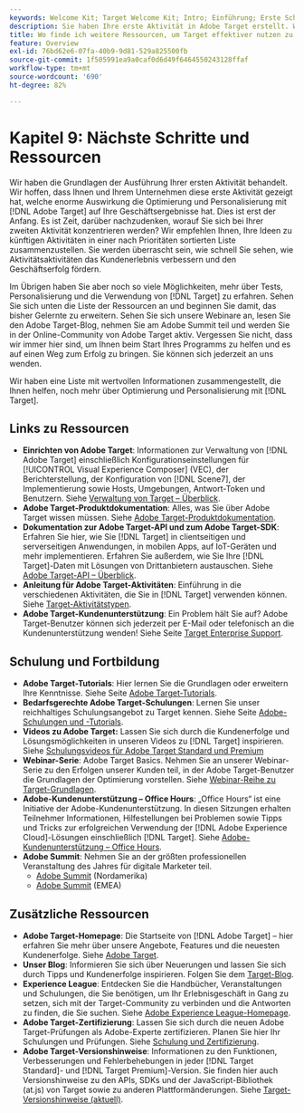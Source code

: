 ```yaml
---
keywords: Welcome Kit; Target Welcome Kit; Intro; Einführung; Erste Schritte
description: Sie haben Ihre erste Aktivität in Adobe Target erstellt. Wie geht es weiter? In diesem Artikel finden Sie Links zu weiteren Ressourcen, Tutorials und Videoanleitungen.
title: Wo finde ich weitere Ressourcen, um Target effektiver nutzen zu können?
feature: Overview
exl-id: 76bd62e6-07fa-40b9-9d81-529a825500fb
source-git-commit: 1f505991ea9a0caf0d6d49f6464550243128ffaf
workflow-type: tm+mt
source-wordcount: '690'
ht-degree: 82%

---
```


# Kapitel 9: Nächste Schritte und Ressourcen

Wir haben die Grundlagen der Ausführung Ihrer ersten Aktivität behandelt. Wir hoffen, dass Ihnen und Ihrem Unternehmen diese erste Aktivität gezeigt hat, welche enorme Auswirkung die Optimierung und Personalisierung mit [!DNL Adobe Target] auf Ihre Geschäftsergebnisse hat. Dies ist erst der Anfang. Es ist Zeit, darüber nachzudenken, worauf Sie sich bei Ihrer zweiten Aktivität konzentrieren werden? Wir empfehlen Ihnen, Ihre Ideen zu künftigen Aktivitäten in einer nach Prioritäten sortierten Liste zusammenzustellen. Sie werden überrascht sein, wie schnell Sie sehen, wie Aktivitätsaktivitäten das Kundenerlebnis verbessern und den Geschäftserfolg fördern.

Im Übrigen haben Sie aber noch so viele Möglichkeiten, mehr über Tests, Personalisierung und die Verwendung von [!DNL Target] zu erfahren. Sehen Sie sich unten die Liste der Ressourcen an und beginnen Sie damit, das bisher Gelernte zu erweitern. Sehen Sie sich unsere Webinare an, lesen Sie den Adobe Target-Blog, nehmen Sie am Adobe Summit teil und werden Sie in der Online-Community von Adobe Target aktiv. Vergessen Sie nicht, dass wir immer hier sind, um Ihnen beim Start Ihres Programms zu helfen und es auf einen Weg zum Erfolg zu bringen. Sie können sich jederzeit an uns wenden.

Wir haben eine Liste mit wertvollen Informationen zusammengestellt, die Ihnen helfen, noch mehr über Optimierung und Personalisierung mit [!DNL Target].

## Links zu Ressourcen

* **Einrichten von Adobe Target**: Informationen zur Verwaltung von [!DNL Adobe Target] einschließlich Konfigurationseinstellungen für [!UICONTROL Visual Experience Composer] (VEC), der Berichterstellung, der Konfiguration von [!DNL Scene7], der Implementierung sowie Hosts, Umgebungen, Antwort-Token und Benutzern. Siehe [Verwaltung von Target – Überblick](/help/main/administrating-target/administrating-target.md).
* **Adobe Target-Produktdokumentation**: Alles, was Sie über Adobe Target wissen müssen. Siehe [Adobe Target-Produktdokumentation](https://experienceleague.adobe.com/docs/target/using/target-home.html?lang=de).
* **Dokumentation zur Adobe Target-API und zum Adobe Target-SDK**: Erfahren Sie hier, wie Sie [!DNL Target] in clientseitigen und serverseitigen Anwendungen, in mobilen Apps, auf IoT-Geräten und mehr implementieren. Erfahren Sie außerdem, wie Sie Ihre [!DNL Target]-Daten mit Lösungen von Drittanbietern austauschen. Siehe [Adobe Target-API – Überblick](/help/main/api/api-overview.md).
* **Anleitung für Adobe Target-Aktivitäten**: Einführung in die verschiedenen Aktivitäten, die Sie in [!DNL Target] verwenden können. Siehe [Target-Aktivitätstypen](/help/main/c-activities/target-activities-guide.md).
* **Adobe Target-Kundenunterstützung**: Ein Problem hält Sie auf? Adobe Target-Benutzer können sich jederzeit per E-Mail oder telefonisch an die Kundenunterstützung wenden! Siehe Seite [Target Enterprise Support](https://helpx.adobe.com/de/contact/enterprise-support.ec.html#target).

## Schulung und Fortbildung

* **Adobe Target-Tutorials**: Hier lernen Sie die Grundlagen oder erweitern Ihre Kenntnisse. Siehe Seite [Adobe Target-Tutorials](https://experienceleague.adobe.com/docs/target-learn/tutorials/overview.html?lang=de).
* **Bedarfsgerechte Adobe Target-Schulungen**: Lernen Sie unser reichhaltiges Schulungsangebot zu Target kennen. Siehe Seite [Adobe-Schulungen und -Tutorials](https://helpx.adobe.com/de/learning.html?promoid=KAUDK).
* **Videos zu Adobe Target:** Lassen Sie sich durch die Kundenerfolge und Lösungsmöglichkeiten in unseren Videos zu [!DNL Target] inspirieren. Siehe [Schulungsvideos für Adobe Target Standard und Premium](/help/main/c-intro/target-standard-premium-training-videos.md)
* **Webinar-Serie**: Adobe Target Basics. Nehmen Sie an unserer Webinar-Serie zu den Erfolgen unserer Kunden teil, in der Adobe Target-Benutzer die Grundlagen der Optimierung vorstellen. Siehe [Webinar-Reihe zu Target-Grundlagen](/help/main/cmp-resources-and-contact-information.md#concept_11902FAC95C64479AABE020557A7EEE4).
* **Adobe-Kundenunterstützung – Office Hours**: „Office Hours“ ist eine Initiative der Adobe-Kundenunterstützung. In diesen Sitzungen erhalten Teilnehmer Informationen, Hilfestellungen bei Problemen sowie Tipps und Tricks zur erfolgreichen Verwendung der [!DNL Adobe Experience Cloud]-Lösungen einschließlich [!DNL Target]. Siehe [Adobe-Kundenunterstützung – Office Hours](/help/main/cmp-resources-and-contact-information.md#concept_58EA30379D3B48C4848BA2A8C464A5B7).
* **Adobe Summit**: Nehmen Sie an der größten professionellen Veranstaltung des Jahres für digitale Marketer teil.
   * [Adobe Summit](https://summit.adobe.com/na/) (Nordamerika)
   * [Adobe Summit](https://summit-emea.adobe.com/emea/) (EMEA)

## Zusätzliche Ressourcen

* **Adobe Target-Homepage**: Die Startseite von [!DNL Adobe Target] – hier erfahren Sie mehr über unsere Angebote, Features und die neuesten Kundenerfolge. Siehe [Adobe Target](https://www.adobe.com/de/marketing/target.html).
* **Unser Blog**: Informieren Sie sich über Neuerungen und lassen Sie sich durch Tipps und Kundenerfolge inspirieren. Folgen Sie dem [Target-Blog](https://blog.adobe.com/en/topics/target).
* **Experience League**: Entdecken Sie die Handbücher, Veranstaltungen und Schulungen, die Sie benötigen, um Ihr Erlebnisgeschäft in Gang zu setzen, sich mit der Target-Community zu verbinden und die Antworten zu finden, die Sie suchen. Siehe [Adobe Experience League-Homepage](https://experienceleague.adobe.com/?lang=de#home).
* **Adobe Target-Zertifizierung**: Lassen Sie sich durch die neuen Adobe Target-Prüfungen als Adobe-Experte zertifizieren. Planen Sie hier Ihr Schulungen und Prüfungen. Siehe [Schulung und Zertifizierung](/help/main/c-intro/training-and-certification.md).
* **Adobe Target-Versionshinweise**: Informationen zu den Funktionen, Verbesserungen und Fehlerbehebungen in jeder [!DNL Target Standard]- und [!DNL Target Premium]-Version. Sie finden hier auch Versionshinweise zu den APIs, SDKs und der JavaScript-Bibliothek (at.js) von Target sowie zu anderen Plattformänderungen. Siehe [Target-Versionshinweise (aktuell)](/help/main/r-release-notes/release-notes.md).
